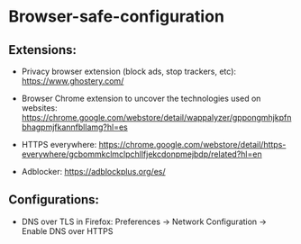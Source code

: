 # Browser-safe-configuration

## Extensions:

* Privacy browser extension (block ads, stop trackers, etc): https://www.ghostery.com/

* Browser Chrome extension to uncover the technologies used on websites: https://chrome.google.com/webstore/detail/wappalyzer/gppongmhjkpfnbhagpmjfkannfbllamg?hl=es

* HTTPS everywhere: https://chrome.google.com/webstore/detail/https-everywhere/gcbommkclmclpchllfjekcdonpmejbdp/related?hl=en

* Adblocker: https://adblockplus.org/es/


## Configurations:

* DNS over TLS in Firefox: Preferences -> Network Configuration -> Enable DNS over HTTPS
